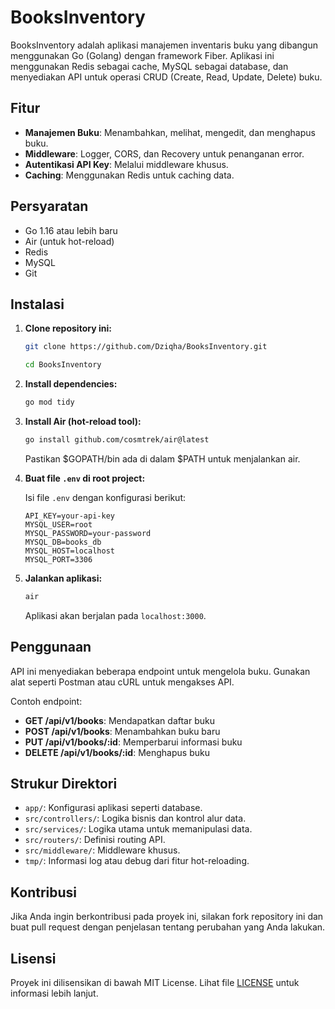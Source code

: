 
# BooksInventory

BooksInventory adalah aplikasi manajemen inventaris buku yang dibangun menggunakan Go (Golang) dengan framework Fiber. Aplikasi ini menggunakan Redis sebagai cache, MySQL sebagai database, dan menyediakan API untuk operasi CRUD (Create, Read, Update, Delete) buku.

## Fitur

- **Manajemen Buku**: Menambahkan, melihat, mengedit, dan menghapus buku.
- **Middleware**: Logger, CORS, dan Recovery untuk penanganan error.
- **Autentikasi API Key**: Melalui middleware khusus.
- **Caching**: Menggunakan Redis untuk caching data.

## Persyaratan

- Go 1.16 atau lebih baru
- Air (untuk hot-reload)
- Redis
- MySQL
- Git

## Instalasi

1. **Clone repository ini:**

   ```bash
   git clone https://github.com/Dziqha/BooksInventory.git

   cd BooksInventory
   ```

2. **Install dependencies:**

   ```bash
   go mod tidy
   ```

3. **Install Air (hot-reload tool):**

   ```bash
   go install github.com/cosmtrek/air@latest
   ```

   Pastikan $GOPATH/bin ada di dalam $PATH untuk menjalankan air.


4. **Buat file `.env` di root project:**

   Isi file `.env` dengan konfigurasi berikut:

   ```env
   API_KEY=your-api-key
   MYSQL_USER=root
   MYSQL_PASSWORD=your-password
   MYSQL_DB=books_db
   MYSQL_HOST=localhost
   MYSQL_PORT=3306
   ```

5. **Jalankan aplikasi:**

   ```bash
   air
   ```

   Aplikasi akan berjalan pada `localhost:3000`.

## Penggunaan

API ini menyediakan beberapa endpoint untuk mengelola buku. Gunakan alat seperti Postman atau cURL untuk mengakses API.

Contoh endpoint:

- **GET /api/v1/books**: Mendapatkan daftar buku
- **POST /api/v1/books**: Menambahkan buku baru
- **PUT /api/v1/books/:id**: Memperbarui informasi buku
- **DELETE /api/v1/books/:id**: Menghapus buku

## Strukur Direktori

- `app/`: Konfigurasi aplikasi seperti database.
- `src/controllers/`: Logika bisnis dan kontrol alur data.
- `src/services/`: Logika utama untuk memanipulasi data.
- `src/routers/`: Definisi routing API.
- `src/middleware/`: Middleware khusus.
- `tmp/`: Informasi log atau debug dari fitur hot-reloading.

## Kontribusi

Jika Anda ingin berkontribusi pada proyek ini, silakan fork repository ini dan buat pull request dengan penjelasan tentang perubahan yang Anda lakukan.

## Lisensi

Proyek ini dilisensikan di bawah MIT License. Lihat file [LICENSE](LICENSE) untuk informasi lebih lanjut.
